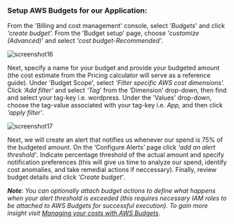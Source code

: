 ### Setup AWS Budgets for our Application:

From the 'Billing and cost management' console, select *'Budgets*' and click *'create budget'.* From the 'Budget setup' page, choose *'customize (Advanced)*' and select *'cost budget-Recommended'*.

![screenshot16](./task3_images/setup_budget_image31.png)

Next, specify a name for your budget and provide your budgeted amount (the cost estimate from the Pricing calculator will serve as a reference guide). Under 'Budget Scope', select *‘Filter specific AWS cost dimensions’.* Click *‘Add filter’* and select *'Tag*' from the ‘Dimension’ drop-down, then find and select your tag-key i.e. wordpress. Under the 'Values' drop-down, choose the tag-value associated with your tag-key i.e. *App,* and then click *'apply filter'*.

![screenshot17](./task3_images/setup_budget_image32.png)

Next, we will create an alert that notifies us whenever our spend is 75% of the budgeted amount. On the ‘Configure Alerts’ page click *'add an alert threshold'*. Indicate percentage threshold of the actual amount and specify notification preferences (this will give us time to analyze our spend, identify cost anomalies, and take remedial actions if neccessary). Finally, review budget details and click *‘Create budget’*. 


***Note***: _You can optionally attach budget actions to define what happens when your alert threshold is exceeded (this requires necessary IAM roles to be attached to AWS Budgets for successful execution). To gain more insight visit [Managing your costs with AWS Budgets](https://docs.aws.amazon.com/cost-management/latest/userguide/budgets-managing-costs.html)._


